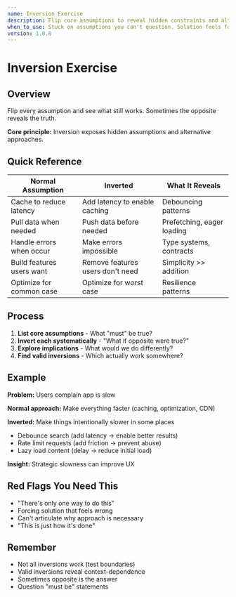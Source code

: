 ```yaml
---
name: Inversion Exercise
description: Flip core assumptions to reveal hidden constraints and alternative approaches - "what if the opposite were true?"
when_to_use: Stuck on assumptions you can't question. Solution feels forced. "This is how it must be done" thinking. Want to challenge conventional wisdom. Need fresh perspective on problem.
version: 1.0.0
---
```


# Inversion Exercise

## Overview

Flip every assumption and see what still works. Sometimes the opposite reveals the truth.

**Core principle:** Inversion exposes hidden assumptions and alternative approaches.

## Quick Reference

| Normal Assumption | Inverted | What It Reveals |
|-------------------|----------|-----------------|
| Cache to reduce latency | Add latency to enable caching | Debouncing patterns |
| Pull data when needed | Push data before needed | Prefetching, eager loading |
| Handle errors when occur | Make errors impossible | Type systems, contracts |
| Build features users want | Remove features users don't need | Simplicity >> addition |
| Optimize for common case | Optimize for worst case | Resilience patterns |

## Process

1. **List core assumptions** - What "must" be true?
2. **Invert each systematically** - "What if opposite were true?"
3. **Explore implications** - What would we do differently?
4. **Find valid inversions** - Which actually work somewhere?

## Example

**Problem:** Users complain app is slow

**Normal approach:** Make everything faster (caching, optimization, CDN)

**Inverted:** Make things intentionally slower in some places
- Debounce search (add latency → enable better results)
- Rate limit requests (add friction → prevent abuse)
- Lazy load content (delay → reduce initial load)

**Insight:** Strategic slowness can improve UX

## Red Flags You Need This

- "There's only one way to do this"
- Forcing solution that feels wrong
- Can't articulate why approach is necessary
- "This is just how it's done"

## Remember

- Not all inversions work (test boundaries)
- Valid inversions reveal context-dependence
- Sometimes opposite is the answer
- Question "must be" statements
